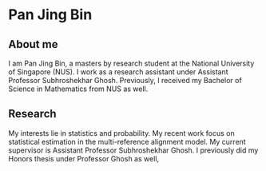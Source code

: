 # Pan Jing Bin

## About me
I am Pan Jing Bin, a masters by research student at the National University of Singapore (NUS). I work as a research assistant under Assistant Professor Subhroshekhar Ghosh. Previously, I received my Bachelor of Science in Mathematics from NUS as well.

## Research

My interests lie in statistics and probability. My recent work focus on statistical estimation in the multi-reference alignment model. My current supervisor is Assistant Professor Subhroshekhar Ghosh. I previously did my Honors thesis under Professor Ghosh as well,
